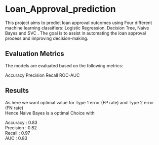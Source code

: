 # Loan_Approval_prediction

This project aims to predict loan approval outcomes using Four different machine learning classifiers: Logistic Regression, Decision Tree,  Naive Bayes and SVC . 
The goal is to assist in automating the loan approval process and improving decision-making.

## Evaluation Metrics
The models are evaluated based on the following metrics:

Accuracy
Precision
Recall
ROC-AUC

## Results 
As here we want optimal value for Type 1 error (FP rate) and Type 2 error (FN rate)  
Hence Naive Bayes is a optimal Choice with 

Accuracy : 0.83  
Precision : 0.82  
Recall : 0.97   
AUC : 0.83    


